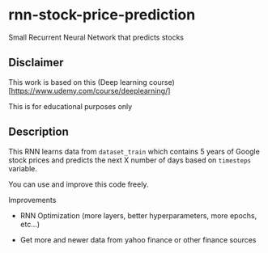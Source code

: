 # rnn-stock-price-prediction
Small Recurrent Neural Network that predicts stocks


## Disclaimer

This work is based on this (Deep learning course)[https://www.udemy.com/course/deeplearning/]

This is for educational purposes only

## Description

This RNN learns data from `dataset_train` which contains 5 years of Google 
stock prices and predicts the next X number of days based on `timesteps` variable.

You can use and improve this code freely.

Improvements

- RNN Optimization (more layers, better hyperparameters, more epochs, etc...)

- Get more and newer data from yahoo finance or other finance sources

